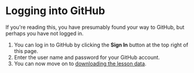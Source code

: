 # Logging into GitHub
If you're reading this, you have presumably found your way to GitHub, but perhaps you have not logged in.

1. You can log in to GitHub by clicking the **Sign In** button at the top right of this page.
2. Enter the user name and password for your GitHub account.
3. You can now move on to [downloading the lesson data](Data.md).
